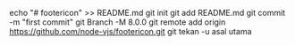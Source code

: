 echo "# footericon" >> README.md 
git init 
git add README.md 
git commit -m "first commit" 
git Branch -M 8.0.0
git remote add origin https://github.com/node-vjs/footericon.git
 git tekan -u asal utama
